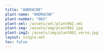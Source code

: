 ```yaml
---
title: "ANDRACNE"
plant-name: "ANDRACNE"
plant-number: "062"
plant-xml: /assets/xml/plant062.xml
plant-img: /assets/img/plant062.jpg
plant-img2: /assets/img/plant062_verso.jpg
layout: single-xml
toc: false
---
```

